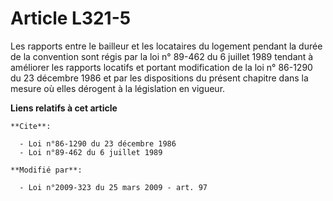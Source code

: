 # Article L321-5

Les rapports entre le bailleur et les locataires du logement pendant la durée de la convention sont régis par la loi n°
89-462 du 6 juillet 1989 tendant à améliorer les rapports locatifs et portant modification de la loi n° 86-1290 du 23
décembre 1986 et par les dispositions du présent chapitre dans la mesure où elles dérogent à la législation en vigueur.

**Liens relatifs à cet article**

	**Cite**:

	  - Loi n°86-1290 du 23 décembre 1986
	  - Loi n°89-462 du 6 juillet 1989

	**Modifié par**:

	  - Loi n°2009-323 du 25 mars 2009 - art. 97

